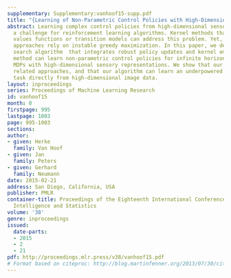 ```yaml
---
supplementary: Supplementary:vanhoof15-supp.pdf
title: "{Learning of Non-Parametric Control Policies with High-Dimensional State Features}"
abstract: Learning complex control policies from high-dimensional sensory input is
  a challenge for reinforcement learning algorithms. Kernel methods that approximate
  values functions or transition models can address this problem. Yet, many current
  approaches rely on instable greedy maximization. In this paper, we develop a policy
  search algorithm  that integrates robust policy updates and kernel embeddings. Our
  method can learn non-parametric control policies for infinite horizon continuous
  MDPs with high-dimensional sensory representations. We show that our method outperforms
  related approaches, and that our algorithm can learn an underpowered swing-up task
  task directly from high-dimensional image data.
layout: inproceedings
series: Proceedings of Machine Learning Research
id: vanhoof15
month: 0
firstpage: 995
lastpage: 1003
page: 995-1003
sections: 
author:
- given: Herke
  family: Van Hoof
- given: Jan
  family: Peters
- given: Gerhard
  family: Neumann
date: 2015-02-21
address: San Diego, California, USA
publisher: PMLR
container-title: Proceedings of the Eighteenth International Conference on Artificial
  Intelligence and Statistics
volume: '38'
genre: inproceedings
issued:
  date-parts:
  - 2015
  - 2
  - 21
pdf: http://proceedings.mlr.press/v38/vanhoof15.pdf
# Format based on citeproc: http://blog.martinfenner.org/2013/07/30/citeproc-yaml-for-bibliographies/
---
```

